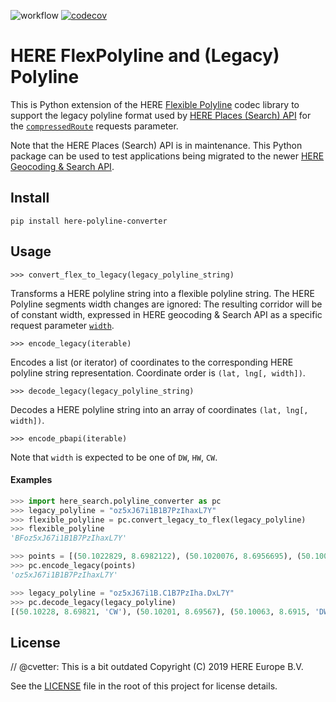 ![workflow][b]
[![codecov][c1]][c2]

# HERE FlexPolyline and (Legacy) Polyline

This is Python extension of the HERE [Flexible Polyline](https://github.com/heremaps/flexible-polyline) 
codec library to support the legacy polyline format used by 
[HERE Places (Search) API](https://developer.here.com/documentation/places/dev_guide/topics/guide.html)
for the [`compressedRoute`](https://developer.here.com/documentation/places/dev_guide/topics/location-contexts.html#location-contexts__here-polyline-encoding) requests parameter.

Note that the HERE Places (Search) API is in maintenance. This Python package can be used to test applications being migrated to 
the newer [HERE Geocoding & Search API](https://developer.here.com/documentation/geocoding-search-api/dev_guide/index.html).


## Install

```shell
pip install here-polyline-converter
```

## Usage


```
>>> convert_flex_to_legacy(legacy_polyline_string)
```

Transforms a HERE polyline string into a flexible polyline string. 
The HERE Polyline segments width changes are ignored: The resulting corridor will be of constant width, expressed
in HERE geocoding & Search API as a specific request 
parameter [`width`](https://developer.here.com/documentation/geocoding-search-api/migration_guide/migration-places/topics/location-context.html#route-and-compressed-route).

```
>>> encode_legacy(iterable)
```

Encodes a list (or iterator) of coordinates to the corresponding HERE polyline string representation. 
Coordinate order is `(lat, lng[, width])`. 

```
>>> decode_legacy(legacy_polyline_string)
```

Decodes a HERE polyline string into an array of coordinates `(lat, lng[, width])`.

```
>>> encode_pbapi(iterable)
```

Note that `width` is expected to be one of `DW`, `HW`, `CW`.

#### Examples

```python
>>> import here_search.polyline_converter as pc
>>> legacy_polyline = "oz5xJ67i1B1B7PzIhaxL7Y"
>>> flexible_polyline = pc.convert_legacy_to_flex(legacy_polyline)
>>> flexible_polyline
'BFoz5xJ67i1B1B7PzIhaxL7Y'

>>> points = [(50.1022829, 8.6982122), (50.1020076, 8.6956695), (50.1006313, 8.6914960), (50.0987800, 8.6875156)]
>>> pc.encode_legacy(points)
'oz5xJ67i1B1B7PzIhaxL7Y'

>>> legacy_polyline = "oz5xJ67i1B.C1B7PzIha.DxL7Y"
>>> pc.decode_legacy(legacy_polyline)
[(50.10228, 8.69821, 'CW'), (50.10201, 8.69567), (50.10063, 8.6915, 'DW'), (50.09878, 8.68752)]
```

## License

// @cvetter: This is a bit outdated
Copyright (C) 2019 HERE Europe B.V.

See the [LICENSE](./LICENSE) file in the root of this project for license details.

[1]: https://github.com/heremaps/flexible-polyline
[2]: https://developer.here.com/documentation/places/dev_guide/topics/guide.html
[3]: https://developer.here.com/documentation/geocoding-search-api/dev_guide/index.html
[4]: https://developer.here.com/documentation/places/dev_guide/topics/location-contexts.html#location-contexts__here-polyline-encoding
[5]: https://developer.here.com/documentation/routing-api
[b]: https://github.com/heremaps/here-polyline-converter/actions/workflows/test.yml/badge.svg
[c1]: https://codecov.io/gh/heremaps/python-flexpolyline-pbapi/branch/main/graph/badge.svg?token=9LPI9T7BMN
[c2]: https://codecov.io/gh/heremaps/python-flexpolyline-pbapi